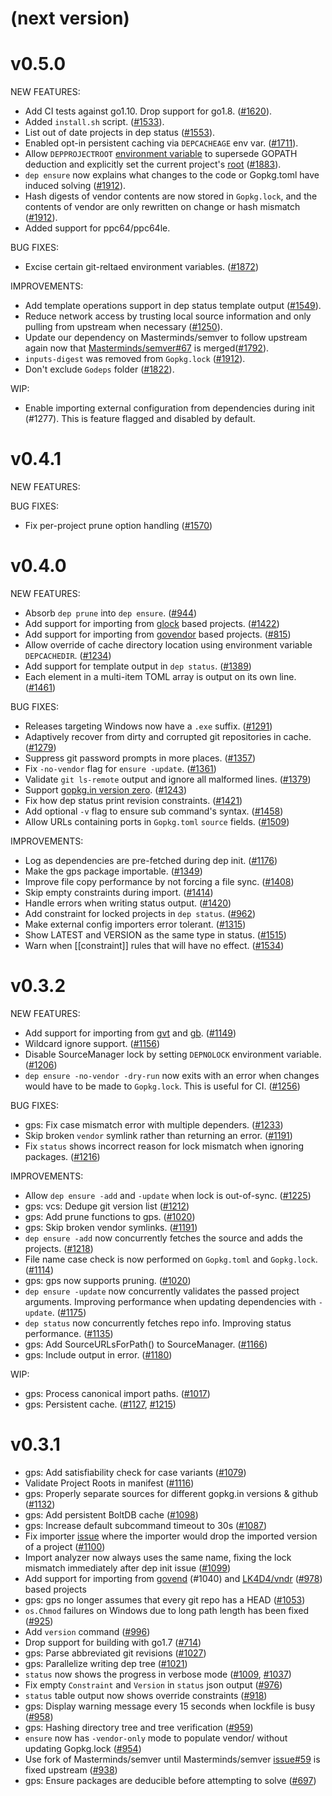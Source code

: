 # (next version)

# v0.5.0

NEW FEATURES:

* Add CI tests against go1.10. Drop support for go1.8. ([#1620](https://github.com/golang/dep/pull/1620)).
* Added `install.sh` script. ([#1533](https://github.com/golang/dep/pull/1533)).
* List out of date projects in dep status ([#1553](https://github.com/golang/dep/pull/1553)).
* Enabled opt-in persistent caching via `DEPCACHEAGE` env var. ([#1711](https://github.com/golang/dep/pull/1711)).
* Allow `DEPPROJECTROOT` [environment variable](https://golang.github.io/dep/docs/env-vars.html#depprojectroot) to supersede GOPATH deduction and explicitly set the current project's [root](https://golang.github.io/dep/docs/glossary.html#project-root) ([#1883](https://github.com/golang/dep/pull/1883)).
* `dep ensure` now explains what changes to the code or Gopkg.toml have induced solving ([#1912](https://github.com/golang/dep/pull/1912)).
* Hash digests of vendor contents are now stored in `Gopkg.lock`, and the contents of vendor are only rewritten on change or hash mismatch ([#1912](https://github.com/golang/dep/pull/1912)).
* Added support for ppc64/ppc64le.

BUG FIXES:

* Excise certain git-reltaed environment variables. ([#1872](https://github.com/golang/dep/pull/1872))

IMPROVEMENTS:

* Add template operations support in dep status template output ([#1549](https://github.com/golang/dep/pull/1549)).
* Reduce network access by trusting local source information and only pulling from upstream when necessary ([#1250](https://github.com/golang/dep/pull/1250)).
* Update our dependency on Masterminds/semver to follow upstream again now that [Masterminds/semver#67](https://github.com/Masterminds/semver/pull/67) is merged([#1792](https://github.com/golang/dep/pull/1792)).
* `inputs-digest` was removed from `Gopkg.lock` ([#1912](https://github.com/golang/dep/pull/1912)).
* Don't exclude `Godeps` folder ([#1822](https://github.com/golang/dep/issues/1822)).

WIP:
* Enable importing external configuration from dependencies during init (#1277). This is feature flagged and disabled by default.

# v0.4.1

NEW FEATURES:

BUG FIXES:

* Fix per-project prune option handling ([#1570](https://github.com/golang/dep/pull/1570))

# v0.4.0

NEW FEATURES:

* Absorb `dep prune` into `dep ensure`. ([#944](https://github.com/golang/dep/issues/944))
* Add support for importing from [glock](https://github.com/robfig/glock) based projects. ([#1422](https://github.com/golang/dep/pull/1422))
* Add support for importing from [govendor](https://github.com/kardianos/govendor) based projects. ([#815](https://github.com/golang/dep/pull/815))
* Allow override of cache directory location using environment variable `DEPCACHEDIR`. ([#1234](https://github.com/golang/dep/pull/1234))
* Add support for template output in `dep status`. ([#1389](https://github.com/golang/dep/pull/1389))
* Each element in a multi-item TOML array is output on its own line. ([#1461](https://github.com/golang/dep/pull/1461))

BUG FIXES:

* Releases targeting Windows now have a `.exe` suffix. ([#1291](https://github.com/golang/dep/pull/1291))
* Adaptively recover from dirty and corrupted git repositories in cache. ([#1279](https://github.com/golang/dep/pull/1279))
* Suppress git password prompts in more places. ([#1357](https://github.com/golang/dep/pull/1357))
* Fix `-no-vendor` flag for `ensure -update`. ([#1361](https://github.com/golang/dep/pull/1361))
* Validate `git ls-remote` output and ignore all malformed lines. ([#1379](https://github.com/golang/dep/pull/1379))
* Support [gopkg.in version zero](http://labix.org/gopkg.in#VersionZero). ([#1243](https://github.com/golang/dep/pull/1243))
* Fix how dep status print revision constraints. ([#1421](https://github.com/golang/dep/pull/1421))
* Add optional `-v` flag to ensure sub command's syntax. ([#1458](https://github.com/golang/dep/pull/1458))
* Allow URLs containing ports in `Gopkg.toml` `source` fields. ([#1509](https://github.com/golang/dep/pull/1509))

IMPROVEMENTS:

* Log as dependencies are pre-fetched during dep init. ([#1176](https://github.com/golang/dep/pull/1176))
* Make the gps package importable. ([#1349](https://github.com/golang/dep/pull/1349))
* Improve file copy performance by not forcing a file sync. ([#1408](https://github.com/golang/dep/pull/1408))
* Skip empty constraints during import. ([#1414](https://github.com/golang/dep/pull/1349))
* Handle errors when writing status output. ([#1420](https://github.com/golang/dep/pull/1420))
* Add constraint for locked projects in `dep status`. ([#962](https://github.com/golang/dep/pull/962))
* Make external config importers error tolerant. ([#1315](https://github.com/golang/dep/pull/1315))
* Show LATEST and VERSION as the same type in status. ([#1515](https://github.com/golang/dep/pull/1515))
* Warn when [[constraint]] rules that will have no effect. ([#1534](https://github.com/golang/dep/pull/1534))

# v0.3.2

NEW FEATURES:

* Add support for importing from [gvt](https://github.com/FiloSottile/gvt)
and [gb](https://godoc.org/github.com/constabulary/gb/cmd/gb-vendor).
([#1149](https://github.com/golang/dep/pull/1149))
* Wildcard ignore support. ([#1156](https://github.com/golang/dep/pull/1156))
* Disable SourceManager lock by setting `DEPNOLOCK` environment variable.
([#1206](https://github.com/golang/dep/pull/1206))
* `dep ensure -no-vendor -dry-run` now exits with an error when changes would
have to be made to `Gopkg.lock`. This is useful for CI. ([#1256](https://github.com/golang/dep/pull/1256))

BUG FIXES:

* gps: Fix case mismatch error with multiple dependers. ([#1233](https://github.com/golang/dep/pull/1233))
* Skip broken `vendor` symlink rather than returning an error. ([#1191](https://github.com/golang/dep/pull/1191))
* Fix `status` shows incorrect reason for lock mismatch when ignoring packages.
([#1216](https://github.com/golang/dep/pull/1216))

IMPROVEMENTS:

* Allow `dep ensure -add` and `-update` when lock is out-of-sync. ([#1225](https://github.com/golang/dep/pull/1225))
* gps: vcs: Dedupe git version list ([#1212](https://github.com/golang/dep/pull/1212))
* gps: Add prune functions to gps. ([#1020](https://github.com/golang/dep/pull/1020))
* gps: Skip broken vendor symlinks. ([#1191](https://github.com/golang/dep/pull/1191))
* `dep ensure -add` now concurrently fetches the source and adds the projects.
([#1218](https://github.com/golang/dep/pull/1218))
* File name case check is now performed on `Gopkg.toml` and `Gopkg.lock`.
([#1114](https://github.com/golang/dep/pull/1114))
* gps: gps now supports pruning. ([#1020](https://github.com/golang/dep/pull/1020))
* `dep ensure -update` now concurrently validates the passed project arguments.
Improving performance when updating dependencies with `-update`. ([#1175](https://github.com/golang/dep/pull/1175))
* `dep status` now concurrently fetches repo info. Improving status performance.
([#1135](https://github.com/golang/dep/pull/1135))
* gps: Add SourceURLsForPath() to SourceManager. ([#1166](https://github.com/golang/dep/pull/1166))
* gps: Include output in error. ([#1180](https://github.com/golang/dep/pull/1180))

WIP:

* gps: Process canonical import paths. ([#1017](https://github.com/golang/dep/pull/1017))
* gps: Persistent cache. ([#1127](https://github.com/golang/dep/pull/1127), [#1215](https://github.com/golang/dep/pull/1215))


# v0.3.1

* gps: Add satisfiability check for case variants ([#1079](https://github.com/golang/dep/pull/1079))
* Validate Project Roots in manifest ([#1116](https://github.com/golang/dep/pull/1116))
* gps: Properly separate sources for different gopkg.in versions & github
([#1132](https://github.com/golang/dep/pull/1132))
* gps: Add persistent BoltDB cache ([#1098](https://github.com/golang/dep/pull/1098))
* gps: Increase default subcommand timeout to 30s ([#1087](https://github.com/golang/dep/pull/1087))
* Fix importer [issue](https://github.com/golang/dep/issues/939) where the
importer would drop the imported version of a project ([#1100](https://github.com/golang/dep/pull/1100))
* Import analyzer now always uses the same name, fixing the lock mismatch
immediately after dep init issue ([#1099](https://github.com/golang/dep/pull/1099))
* Add support for importing from [govend](https://github.com/govend/govend)
(#1040) and [LK4D4/vndr](https://github.com/LK4D4/vndr) ([#978](https://github.com/golang/dep/pull/978)) based projects
* gps: gps no longer assumes that every git repo has a HEAD ([#1053](https://github.com/golang/dep/pull/1053))
* `os.Chmod` failures on Windows due to long path length has been fixed ([#925](https://github.com/golang/dep/pull/925))
* Add `version` command ([#996](https://github.com/golang/dep/pull/996))
* Drop support for building with go1.7 ([#714](https://github.com/golang/dep/pull/714))
* gps: Parse abbreviated git revisions ([#1027](https://github.com/golang/dep/pull/1027))
* gps: Parallelize writing dep tree ([#1021](https://github.com/golang/dep/pull/1021))
* `status` now shows the progress in verbose mode ([#1009](https://github.com/golang/dep/pull/1009), [#1037](https://github.com/golang/dep/pull/1037))
* Fix empty `Constraint` and `Version` in `status` json output ([#976](https://github.com/golang/dep/pull/976))
* `status` table output now shows override constraints ([#918](https://github.com/golang/dep/pull/918))
* gps: Display warning message every 15 seconds when lockfile is busy ([#958](https://github.com/golang/dep/pull/958))
* gps: Hashing directory tree and tree verification ([#959](https://github.com/golang/dep/pull/959))
* `ensure` now has `-vendor-only` mode to populate vendor/ without updating
Gopkg.lock ([#954](https://github.com/golang/dep/pull/954))
* Use fork of Masterminds/semver until
Masterminds/semver [issue#59](https://github.com/Masterminds/semver/issues/59)
is fixed upstream ([#938](https://github.com/golang/dep/pull/938))
* gps: Ensure packages are deducible before attempting to solve ([#697](https://github.com/golang/dep/pull/697))
